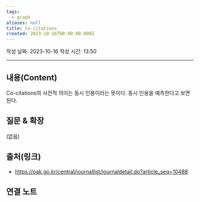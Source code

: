 ```yaml
---
tags:
  - graph
aliases: null
title: Co-citations
created: 2023-10-16T00:00:00.000Z
---
```

작성 날짜: 2023-10-16
작성 시간: 13:50


----
## 내용(Content)
Co-citations의 사전적 의미는 동시 인용이라는 뜻이다. 동시 인용을 예측한다고 보면 된다.

## 질문 & 확장

(없음)

## 출처(링크)
- https://oak.go.kr/central/journallist/journaldetail.do?article_seq=10488

## 연결 노트










